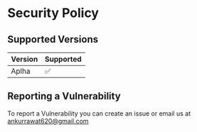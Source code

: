 # Security Policy

## Supported Versions


| Version | Supported          |
| ------- | ------------------ |
| Aplha   | :white_check_mark: |

## Reporting a Vulnerability

To report a Vulnerability you can create an issue or email us at ankurrawat620@gmail.com
